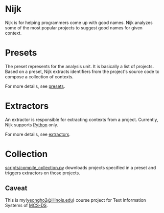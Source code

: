 # Nijk
Nijk is for helping programmers come up with good names.
Nijk analyzes some of the most popular projects to suggest good names for given context.


# Presets
The preset represents for the analysis unit. It is basically a list of projects.
Based on a preset, Nijk extracts identifiers from the project's source code to compose a collection of contexts.

For more details, see [presets](presets).

# Extractors
An extractor is responsible for extracting contexts from a project.
Currently, Nijk supports [Python](extractors/py/run) only.


For more details, see [extractors](extractors).

# Collection
[scripts/compile_collection.py](scripts/compile_collection.py) downloads projects specified in a preset and triggers extractors on those projects.

## Caveat

This is my(yeongho2@illinois.edu) course project for
Text Information Systems of [MCS-DS](https://cs.illinois.edu/academics/graduate/professional-mcs-program/online-master-computer-science-data-science).

